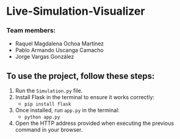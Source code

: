 # Live-Simulation-Visualizer 

### Team members:
- Raquel Magdalena Ochoa Martínez
- Pablo Armando Uscanga Camacho
- Jorge Vargas González

## To use the project, follow these steps:
1. Run the `Simulation.py` file.
2. Install Flask in the terminal to ensure it works correctly:
   - `pip install flask`
3. Once installed, run `app.py` in the terminal:
   - `python app.py`
4. Open the HTTP address provided when executing the previous command in your browser.
